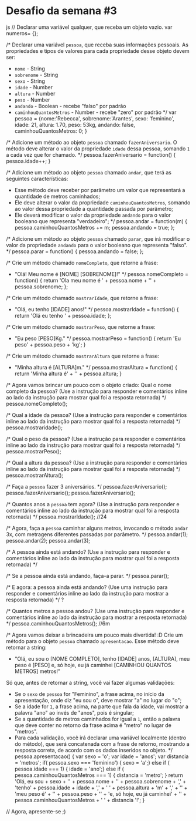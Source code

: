 # Desafio da semana #3

js
// Declarar uma variável qualquer, que receba um objeto vazio.
var numeros= {};

/*
Declarar uma variável `pessoa`, que receba suas informações pessoais.
As propriedades e tipos de valores para cada propriedade desse objeto devem ser:
- `nome` - String
- `sobrenome` - String
- `sexo` - String
- `idade` - Number
- `altura` - Number
- `peso` - Number
- `andando` - Boolean - recebe "falso" por padrão
- `caminhouQuantosMetros` - Number - recebe "zero" por padrão
*/
var pessoa = {nome:'Rebecca', sobrenome:'Arantes', sexo: 'feminino', idade: 21, altura: 1.70, peso: 53kg, andando: false, caminhouQuantosMetros: 0; }

/*
Adicione um método ao objeto `pessoa` chamado `fazerAniversario`. O método deve
alterar o valor da propriedade `idade` dessa pessoa, somando `1` a cada vez que
for chamado.
*/
pessoa.fazerAniversario = function() {
    pessoa.idade++;
}

/*
Adicione um método ao objeto `pessoa` chamado `andar`, que terá as seguintes
características:
- Esse método deve receber por parâmetro um valor que representará a quantidade
de metros caminhados;
- Ele deve alterar o valor da propriedade `caminhouQuantosMetros`, somando ao
valor dessa propriedade a quantidade passada por parâmetro;
- Ele deverá modificar o valor da propriedade `andando` para o valor
booleano que representa "verdadeiro";
*/
pessoa.andar = function(m) {
    pessoa.caminhouQuantosMetros += m;
    pessoa.andando = true;
};

/*
Adicione um método ao objeto `pessoa` chamado `parar`, que irá modificar o valor
da propriedade `andando` para o valor booleano que representa "falso".
*/
pessoa.parar = function() {
    pessoa.andando = false;
};

/*
Crie um método chamado `nomeCompleto`, que retorne a frase:
- "Olá! Meu nome é [NOME] [SOBRENOME]!"
*/
pessoa.nomeCompleto = function() {
    return 'Ola meu nome é ' + pessoa.nome + '' + pessoa.sobrenome;
};

/*
Crie um método chamado `mostrarIdade`, que retorne a frase:
- "Olá, eu tenho [IDADE] anos!"
*/
pessoa.mostrarIdade = function() {
    return 'Olá eu tenho ' + pessoa.idade;
};

/*
Crie um método chamado `mostrarPeso`, que retorne a frase:
- "Eu peso [PESO]Kg."
*/
pessoa.mostrarPeso = function() {
    return 'Eu peso' + pessoa.peso + 'kg';
}
 

/*
Crie um método chamado `mostrarAltura` que retorne a frase:
- "Minha altura é [ALTURA]m."
*/
pessoa.mostrarAltura = function() {
    return 'Minha altura é' + '' + pessoa.altura;
}

/*
Agora vamos brincar um pouco com o objeto criado:
Qual o nome completo da pessoa? (Use a instrução para responder e comentários
inline ao lado da instrução para mostrar qual foi a resposta retornada)
*/
pessoa.nomeCompleto(); 

/*
Qual a idade da pessoa? (Use a instrução para responder e comentários
inline ao lado da instrução para mostrar qual foi a resposta retornada)
*/
pessoa.mostraridade();

/*
Qual o peso da pessoa? (Use a instrução para responder e comentários
inline ao lado da instrução para mostrar qual foi a resposta retornada)
*/
pessoa.mostrarPeso();

/*
Qual a altura da pessoa? (Use a instrução para responder e comentários
inline ao lado da instrução para mostrar qual foi a resposta retornada)
*/
pessoa.mostrarAltura();

/*
Faça a `pessoa` fazer 3 aniversários.
*/
pessoa.fazerAniversario();
pessoa.fazerAniversario();
pessoa.fazerAniversario();

/*
Quantos anos a `pessoa` tem agora? (Use a instrução para responder e
comentários inline ao lado da instrução para mostrar qual foi a resposta
retornada)
*/
pessoa.mostrarIdade(); //24

/*
Agora, faça a `pessoa` caminhar alguns metros, invocando o método `andar` 3x,
com metragens diferentes passadas por parâmetro.
*/
pessoa.andar(1);
pessoa.andar(2);
pessoa.andar(3);

/*
A pessoa ainda está andando? (Use a instrução para responder e comentários
inline ao lado da instrução para mostrar qual foi a resposta retornada)
*/


/*
Se a pessoa ainda está andando, faça-a parar.
*/
pessoa.parar();

/*
E agora: a pessoa ainda está andando? (Use uma instrução para responder e
comentários inline ao lado da instrução para mostrar a resposta retornada)
*/
?

/*
Quantos metros a pessoa andou? (Use uma instrução para responder e comentários
inline ao lado da instrução para mostrar a resposta retornada)
*/
pessoa.caminhouQuantosMetros(); //6m

/*
Agora vamos deixar a brincadeira um pouco mais divertida! :D
Crie um método para o objeto `pessoa` chamado `apresentacao`. Esse método deve
retornar a string:
- "Olá, eu sou o [NOME COMPLETO], tenho [IDADE] anos, [ALTURA], meu peso é [PESO] e, só hoje, eu já caminhei [CAMINHOU QUANTOS METROS] metros!"

Só que, antes de retornar a string, você vai fazer algumas validações:
- Se o `sexo` de `pessoa` for "Feminino", a frase acima, no início da
apresentação, onde diz "eu sou o", deve mostrar "a" no lugar do "o";
- Se a idade for `1`, a frase acima, na parte que fala da idade, vai mostrar a
palavra "ano" ao invés de "anos", pois é singular;
- Se a quantidade de metros caminhados for igual a `1`, então a palavra que
deve conter no retorno da frase acima é "metro" no lugar de "metros".
- Para cada validação, você irá declarar uma variável localmente (dentro do
método), que será concatenada com a frase de retorno, mostrando a resposta
correta, de acordo com os dados inseridos no objeto.
*/
pessoa.apresentacao() {
    var sexo = 'o';
    var idade = 'anos';
    var distancia = 'metros';
 if( pessoa.sexo === 'feminino') {
    sexo = 'a';} 
  else if ( pessoa.idade === 1) {
    idade = 'ano';}
  else if ( pessoa.caminhouQuantosMetros === 1) {
    distancia = 'metro';
  } 
  return 'Olá, eu sou + sexo + '' + pessoa.nome + '' + pessoa.sobrenome + ',' + 'tenho' + pessoa.idade + idade + ',' + ' ' + pessoa.altura + 'm' + ',' + '' + 'meu peso é' + '' + pessoa.peso + '' + 'e, só hoje, eu já caminhei' + '' + pessoa.caminhouQuantosMetros + ' ' + distancia '!';
}

// Agora, apresente-se ;)


